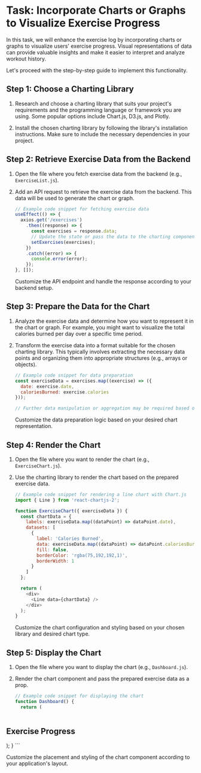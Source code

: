 # Task: Incorporate Charts or Graphs to Visualize Exercise Progress

In this task, we will enhance the exercise log by incorporating charts or graphs to visualize users' exercise progress. Visual representations of data can provide valuable insights and make it easier to interpret and analyze workout history.

Let's proceed with the step-by-step guide to implement this functionality.

## Step 1: Choose a Charting Library

1. Research and choose a charting library that suits your project's requirements and the programming language or framework you are using. Some popular options include Chart.js, D3.js, and Plotly.

2. Install the chosen charting library by following the library's installation instructions. Make sure to include the necessary dependencies in your project.

## Step 2: Retrieve Exercise Data from the Backend

1. Open the file where you fetch exercise data from the backend (e.g., `ExerciseList.js`).

2. Add an API request to retrieve the exercise data from the backend. This data will be used to generate the chart or graph.

   ```javascript
   // Example code snippet for fetching exercise data
   useEffect(() => {
     axios.get('/exercises')
       .then((response) => {
         const exercises = response.data;
         // Update the state or pass the data to the charting component
         setExercises(exercises);
       })
       .catch((error) => {
         console.error(error);
       });
   }, []);
   ```

   Customize the API endpoint and handle the response according to your backend setup.

## Step 3: Prepare the Data for the Chart

1. Analyze the exercise data and determine how you want to represent it in the chart or graph. For example, you might want to visualize the total calories burned per day over a specific time period.

2. Transform the exercise data into a format suitable for the chosen charting library. This typically involves extracting the necessary data points and organizing them into appropriate structures (e.g., arrays or objects).

   ```javascript
   // Example code snippet for data preparation
   const exerciseData = exercises.map((exercise) => ({
     date: exercise.date,
     caloriesBurned: exercise.calories
   }));

   // Further data manipulation or aggregation may be required based on your charting library's requirements
   ```

   Customize the data preparation logic based on your desired chart representation.

## Step 4: Render the Chart

1. Open the file where you want to render the chart (e.g., `ExerciseChart.js`).

2. Use the charting library to render the chart based on the prepared exercise data.

   ```javascript
   // Example code snippet for rendering a line chart with Chart.js
   import { Line } from 'react-chartjs-2';

   function ExerciseChart({ exerciseData }) {
     const chartData = {
       labels: exerciseData.map((dataPoint) => dataPoint.date),
       datasets: [
         {
           label: 'Calories Burned',
           data: exerciseData.map((dataPoint) => dataPoint.caloriesBurned),
           fill: false,
           borderColor: 'rgba(75,192,192,1)',
           borderWidth: 1
         }
       ]
     };

     return (
       <div>
         <Line data={chartData} />
       </div>
     );
   }
   ```

   Customize the chart configuration and styling based on your chosen library and desired chart type.

## Step 5: Display the Chart

1. Open the file where you want to display the chart (e.g., `Dashboard.js`).

2. Render the chart component and pass the prepared exercise data as a prop.

   ```javascript
   // Example code snippet for displaying the chart
   function Dashboard() {
     return (
      

 <div>
         <h2>Exercise Progress</h2>
         <ExerciseChart exerciseData={exerciseData} />
       </div>
     );
   }
   ```

   Customize the placement and styling of the chart component according to your application's layout.

